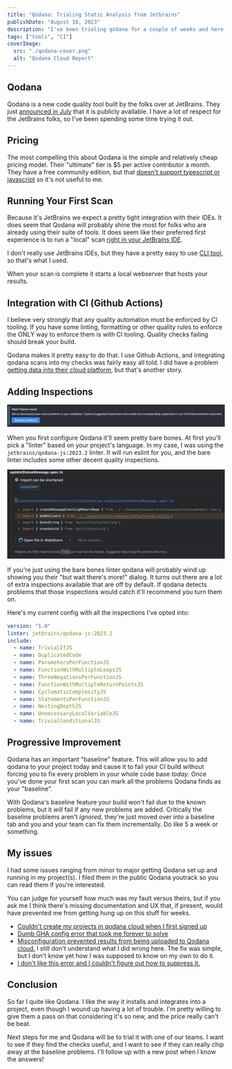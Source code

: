 ```yaml
---
title: "Qodana: Trialing Static Analysis from Jetbrains"
publishDate: "August 10, 2023"
description: "I've been trialing qodana for a couple of weeks and here are my thoughts."
tags: ["tools", "CI"]
coverImage:
  src: "./qodana-cover.png"
  alt: "Qodana Cloud Report"
---
```


## Qodana

Qodana is a new code quality tool built by the folks over at JetBrains. They just [announced in July](https://blog.jetbrains.com/qodana/2023/07/qodana-is-out-of-preview-with-first-class-jetbrains-ide-integration/) that it is publicly available. I have a lot of respect for the JetBrains folks, so I've been spending some time trying it out.

## Pricing

The most compelling this about Qodana is the simple and relatively cheap pricing model. Their "ultimate" tier is $5 per active contributor a month. They have a free community edition, but that [doesn't support typescript or javascript](https://www.jetbrains.com/help/qodana/pricing.html) so it's not useful to me.

## Running Your First Scan

Because it's JetBrains we expect a pretty tight integration with their IDEs. It does seem that Qodana will probably shine the most for folks who are already using their suite of tools. It does seem like their preferred first experience is to run a "local" scan [right in your JetBrains IDE](https://www.jetbrains.com/help/qodana/quick-start.html#quickstart-run-in-ide).

I don't really use JetBrains IDEs, but they have a pretty easy to use [CLI tool](https://www.jetbrains.com/help/qodana/quick-start.html#quickstart-run-using-cli), so that's what I used.

When your scan is complete it starts a local webserver that hosts your results.

## Integration with CI (Github Actions)

I believe very strongly that any quality automation must be enforced by CI tooling. If you have some linting, formatting or other quality rules to enforce the ONLY way to enforce them is with CI tooling. Quality checks failing should break your build.

Qodana makes it pretty easy to do that. I use Github Actions, and integrating qodana scans into my checks was fairly easy all told. I did have a problem [getting data into their cloud platform](https://youtrack.jetbrains.com/issue/QD-6600/Project-still-waiting-for-data-after-successful-run-in-CI), but that's another story.

## Adding Inspections

![More Problems Detectedd](./but-wait-theres-more.png)

When you first configure Qodana it'll seem pretty bare bones. At first you'll pick a "linter" based on your project's language. In my case, I was using the `jetbrains/qodana-js:2023.2` linter. It will run eslint for you, and the bare linter includes some other decent quality inspections.

![Import can be shortened warning](./import-can-be-shortened.png)

If you're just using the bare bones linter qodana will probably wind up showing you their "but wait there's more!" dialog. It turns out there are a lot of extra inspections available that are off by default. If qodana detects problems that those inspections would catch it'll recommend you turn them on.

Here's my current config with all the inspections I've opted into:

```yaml
version: "1.0"
linter: jetbrains/qodana-js:2023.2
include:
  - name: TrivialIfJS
  - name: DuplicatedCode
  - name: ParametersPerFunctionJS
  - name: FunctionWithMultipleLoopsJS
  - name: ThreeNegationsPerFunctionJS
  - name: FunctionWithMultipleReturnPointsJS
  - name: CyclomaticComplexityJS
  - name: StatementsPerFunctionJS
  - name: NestingDepthJS
  - name: UnnecessaryLocalVariableJS
  - name: TrivialConditionalJS
```

## Progressive Improvement

Qodana has an important "baseline" feature. This will allow you to add qodana to your project today and cause it to fail your CI build without forcing you to fix every problem in your whole code base _today_. Once you've done your first scan you can mark all the problems Qodana finds as your "baseline".

With Qodana's baseline feature your build won't fail due to the known problems, but it _will_ fail if any new problems are added. Critically the baseline problems aren't _ignored_, they're just moved over into a baseline tab and you and your team can fix them incrementally. Do like 5 a week or something.

## My issues

I had some issues ranging from minor to major getting Qodana set up and running in my project(s). I filed them in the public Qodana youtrack so you can read them if you're interested.

You can judge for yourself how much was my fault versus theirs, but if you ask me I think there's missing documentation and UX that, if present, would have prevented me from getting hung up on this stuff for weeks.

- [Couldn't create my projects in qodana cloud when I first signed up](https://youtrack.jetbrains.com/issue/QD-6560/Error-creating-team-during-free-trial)
- [Dumb GHA config error that took me forever to solve](https://youtrack.jetbrains.com/issue/QD-6797/Qodana-failing-in-CI-on-simple-java-spring-project)
- [Misconfiguration prevented results from being uploaded to Qodana cloud.](https://youtrack.jetbrains.com/issue/QD-6600/Project-still-waiting-for-data-after-successful-run-in-CI) I still don't understand what I did wrong here. The fix was simple, but I don't know yet how I was supposed to know on my own to do it.
- [I don't like this error and I couldn't figure out how to suppress it.](https://youtrack.jetbrains.com/issue/QD-6768/It-is-not-a-problem-Unused-constructor-constructor)

## Conclusion

So far I quite like Qodana. I like the way it installs and integrates into a project, even though I wound up having a lot of trouble. I'm pretty willing to give them a pass on that considering it's so new, and the price really can't be beat.

Next steps for me and Qodana will be to trial it with one of our teams. I want to see if they find the checks useful, and I want to see if they can really chip away at the baseline problems. I'll follow up with a new post when I know the answers!
